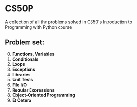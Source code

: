 # CS50P
A collection of all the problems solved in CS50's Introduction to Programming with Python course
## Problem set:
0. **Functions, Variables**
1. **Conditionals**
2. **Loops**
3. **Exceptions**
4. **Libraries**
5. **Unit Tests**
6. **File I/O**
7. **Regular Expressions**
8. **Object-Oriented Programming**
9. **Et Cetera**
